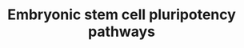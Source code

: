---
annotations:
- id: CL:0002322
  parent: animal cell
  type: Cell Type Ontology
  value: embryonic stem cell
- id: PW:0000102
  parent: signaling pathway
  type: Pathway Ontology
  value: the extracellular signal-regulated Raf/Mek/Erk signaling pathway
- id: CL:0002322
  parent: animal cell
  type: Cell Type Ontology
  value: embryonic stem cell
authors:
- Khanspers
- Elisa
- DeSl
- Marvin M2
- MaintBot
- Eweitz
- Egonw
citedin:
- link: PMC9614744
  title: Shared mechanisms and crosstalk of COVID-19 and osteoporosis via vitamin
    D (2022)
- link: 10.1186/s40001-024-01951-z
  title: 'Non-dialyzable uremic toxins and renal tubular cell damage in CKD patients:
    a systems biology approach (2024)'
communities:
- ONTOX
description: 'The cytokine LIF and its downstream effector STAT3 are essential for
  maintenance of pluripotency in mouse ES cells. The requirement for the transcription
  factor Oct3/4 for ES cell pluripotency is also well-documented. However, LIF is
  not involved in self-renewal of human ES cells, suggesting that other pathways must
  play an important role in this process. The importance of other signal transduction
  pathways, including BMP and Wnt signalings, as well as novel transcription factors
  such as Nanog, is now being recognized.  Pathway source: Intracellular Signaling
  Pathways Regulating Pluripotency of Embryonic Stem Cells, Okita et al, Current Stem
  Cell Research and Therapy, 2006, 1, 103-111.  Proteins on this pathway have targeted
  assays available via the [CPTAC Assay Portal](https://assays.cancer.gov/available_assays?wp_id=WP3931).'
last-edited: 2025-03-11
ndex: 7c94fad1-8b68-11eb-9e72-0ac135e8bacf
organisms:
- Homo sapiens
redirect_from:
- /index.php/Pathway:WP3931
- /instance/WP3931
- /instance/WP3931_r137958
revision: r137958
schema-jsonld:
- '@context': https://schema.org/
  '@id': https://wikipathways.github.io/pathways/WP3931.html
  '@type': Dataset
  creator:
    '@type': Organization
    name: WikiPathways
  description: 'The cytokine LIF and its downstream effector STAT3 are essential for
    maintenance of pluripotency in mouse ES cells. The requirement for the transcription
    factor Oct3/4 for ES cell pluripotency is also well-documented. However, LIF is
    not involved in self-renewal of human ES cells, suggesting that other pathways
    must play an important role in this process. The importance of other signal transduction
    pathways, including BMP and Wnt signalings, as well as novel transcription factors
    such as Nanog, is now being recognized.  Pathway source: Intracellular Signaling
    Pathways Regulating Pluripotency of Embryonic Stem Cells, Okita et al, Current
    Stem Cell Research and Therapy, 2006, 1, 103-111.  Proteins on this pathway have
    targeted assays available via the [CPTAC Assay Portal](https://assays.cancer.gov/available_assays?wp_id=WP3931).'
  keywords:
  - ACTR2
  - ACVR1
  - ACVR2B
  - AKT1
  - AKT2
  - AKT3
  - APC
  - ARAF
  - AXIN1
  - BMP4
  - BMPR1A
  - BMPR1B
  - BMPR2
  - BRAF
  - CTNNB1
  - Ca2+
  - DVL1
  - DVL2
  - DVL3
  - Dorsomorphin
  - EGF
  - EGFR
  - ELK1
  - ERAS
  - FGF1
  - FGF10
  - FGF11
  - FGF12
  - FGF13
  - FGF14
  - FGF16
  - FGF17
  - FGF18
  - FGF19
  - FGF2
  - FGF20
  - FGF21
  - FGF22
  - FGF23
  - FGF3
  - FGF4
  - FGF5
  - FGF6
  - FGF7
  - FGF8
  - FGF9
  - FGFR1
  - FGFR2
  - FGFR3
  - FGFR4
  - FOS
  - FZD1
  - FZD2
  - FZD3
  - FZD4
  - FZD5
  - FZD6
  - FZD7
  - FZD8
  - FZD9
  - GAB1
  - GDP
  - GRB2
  - GSK3B
  - GTP
  - HNF1A
  - HRAS
  - IL6ST
  - JAK1
  - JUN
  - LIF
  - LIFR
  - LRP5
  - LRP6
  - MAP2K1
  - MAP2K2
  - MAP2K3
  - MAP2K5
  - MAP2K6
  - MAPK1
  - MAPK12
  - MAPK4
  - MAPK6
  - MAPK7
  - MDM2
  - MTOR
  - NOG
  - PDGFA
  - PDGFB
  - PDGFRA
  - PDGFRB
  - PIK3CD
  - PIK3R2
  - PIP2
  - PIP3
  - PTEN
  - PTPN11
  - RAF1
  - SELENOP
  - SMAD1
  - SMAD4
  - SMAD5
  - SMAD6
  - SMAD7
  - SMAD9
  - SOS1
  - STAT3
  - WNT1
  - WNT10A
  - WNT10B
  - WNT11
  - WNT16
  - WNT2
  - WNT2B
  - WNT3
  - WNT3A
  - WNT4
  - WNT5A
  - WNT5B
  - WNT6
  - WNT7A
  - WNT7B
  - WNT9B
  license: CC0
  name: Embryonic stem cell pluripotency pathways
seo: CreativeWork
title: Embryonic stem cell pluripotency pathways
wpid: WP3931
---